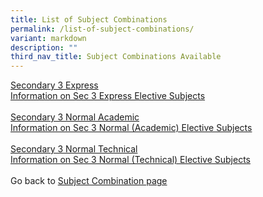 ```yaml
---
title: List of Subject Combinations
permalink: /list-of-subject-combinations/
variant: markdown
description: ""
third_nav_title: Subject Combinations Available
---
```

<a href="/files/Subject%20Combination%20Exercise/3E_Subject_Combinations_for_2025.pdf">Secondary 3 Express</a><br>
<a href="/upper-secondary-express/">Information on Sec 3 Express Elective Subjects</a>
<br><br>
<a href="/files/Subject%20Combination%20Exercise/3N_A__Subject_Combination_for_2025.pdf">Secondary 3 Normal Academic</a><br>
<a href="/upper-secondary-normal-academic/">Information on Sec 3 Normal (Academic) Elective Subjects</a>
<br><br> 
<a href="/files/Subject%20Combination%20Exercise/3N_T__Subject_Combination_for_2025.pdf">Secondary 3 Normal Technical </a><br>
<a href="/upper-secondary-normal-technical/">Information on Sec 3 Normal (Technical) Elective Subjects</a>
 <br><br>
 Go back to <a href="/subject-combination/">Subject Combination page</a>